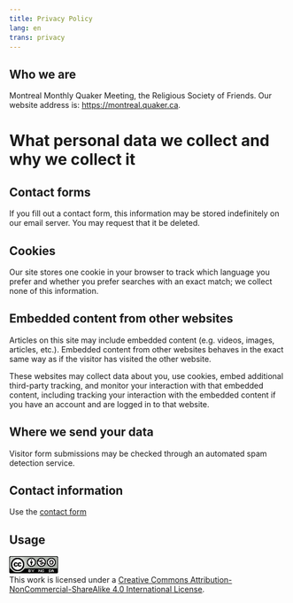 ```yaml
--- 
title: Privacy Policy
lang: en
trans: privacy
---
```

## Who we are
Montreal Monthly Quaker Meeting, the Religious Society of Friends. Our website address is: https://montreal.quaker.ca.

# What personal data we collect and why we collect it
## Contact forms
If you fill out a contact form, this information may be stored indefinitely on our email server. You may request that it be deleted.

## Cookies
Our site stores one cookie in your browser to track which language you prefer and whether you prefer searches with an exact match; we collect none of this information.

## Embedded content from other websites
Articles on this site may include embedded content (e.g. videos, images, articles, etc.). Embedded content from other websites behaves in the exact same way as if the visitor has visited the other website.

These websites may collect data about you, use cookies, embed additional third-party tracking, and monitor your interaction with that embedded content, including tracking your interaction with the embedded content if you have an account and are logged in to that website.

## Where we send your data
Visitor form submissions may be checked through an automated spam detection service.

## Contact information
Use the [contact form](/contact)

## Usage

<a rel="license" href="http://creativecommons.org/licenses/by-nc-sa/4.0/"><img alt="Creative Commons License" class="img_center" style="border-width:0" src="/assets/images/cc_logo.png" /></a><br />This work is licensed under a <a rel="license" href="http://creativecommons.org/licenses/by-nc-sa/4.0/">Creative Commons Attribution-NonCommercial-ShareAlike 4.0 International License</a>.
